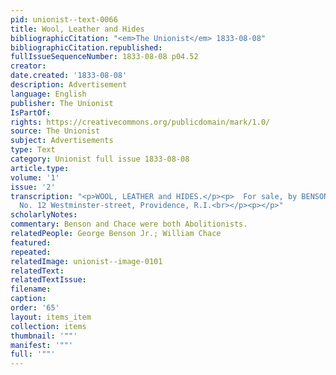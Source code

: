 ```yaml
---
pid: unionist--text-0066
title: Wool, Leather and Hides
bibliographicCitation: "<em>The Unionist</em> 1833-08-08"
bibliographicCitation.republished: 
fullIssueSequenceNumber: 1833-08-08 p04.52
creator: 
date.created: '1833-08-08'
description: Advertisement
language: English
publisher: The Unionist
IsPartOf: 
rights: https://creativecommons.org/publicdomain/mark/1.0/
source: The Unionist
subject: Advertisements
type: Text
category: Unionist full issue 1833-08-08
article.type: 
volume: '1'
issue: '2'
transcription: "<p>WOOL, LEATHER and HIDES.</p><p>  For sale, by BENSON &amp; CHACE,
  No. 12 Westminster-street, Providence, R.I.<br></p><p></p>"
scholarlyNotes: 
commentary: Benson and Chace were both Abolitionists.
relatedPeople: George Benson Jr.; William Chace
featured: 
repeated: 
relatedImage: unionist--image-0101
relatedText: 
relatedTextIssue: 
filename: 
caption: 
order: '65'
layout: items_item
collection: items
thumbnail: '""'
manifest: '""'
full: '""'
---
```

